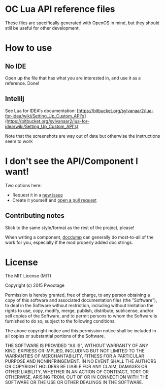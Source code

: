 # OC Lua API reference files

These files are specifically generated with OpenOS in mind, but they should still be useful for other development.

# How to use

## No IDE

Open up the file that has what you are interested in, and use it as a reference. Done!

## Intelilj
See Lua for IDEA's documentation: [https://bitbucket.org/sylvanaar2/lua-for-idea/wiki/Setting_Up_Custom_API's](https://bitbucket.org/sylvanaar2/lua-for-idea/wiki/Setting_Up_Custom_API's)

Note that the screenshots are way out of date but otherwise the instructions seem to work

# I don't see the API/Component I want!

Two options here:

* Request it in a [new issue](https://github.com/Pwootage/oc-apis/issues)
* Create it yourself and [open a pull request](https://github.com/Pwootage/oc-apis/pulls)


## Contributing notes

Stick to the same style/format as the rest of the project, please!

When writing a component, [docdump](https://github.com/Pwootage/oc-scripts/blob/master/packages/docdump/docdump.lua) can
generally do most-to-all of the work for you, especially if the mod properly added doc strings.

# License

The MIT License (MIT)

Copyright (c) 2015 Pwootage

Permission is hereby granted, free of charge, to any person obtaining a copy of this software and associated
documentation files (the "Software"), to deal in the Software without restriction, including without limitation the
rights to use, copy, modify, merge, publish, distribute, sublicense, and/or sell copies of the Software, and to permit
persons to whom the Software is furnished to do so, subject to the following conditions:

The above copyright notice and this permission notice shall be included in all copies or substantial portions of the
Software.

THE SOFTWARE IS PROVIDED "AS IS", WITHOUT WARRANTY OF ANY KIND, EXPRESS OR IMPLIED, INCLUDING BUT NOT LIMITED TO THE
WARRANTIES OF MERCHANTABILITY, FITNESS FOR A PARTICULAR PURPOSE AND NONINFRINGEMENT. IN NO EVENT SHALL THE AUTHORS OR
COPYRIGHT HOLDERS BE LIABLE FOR ANY CLAIM, DAMAGES OR OTHER LIABILITY, WHETHER IN AN ACTION OF CONTRACT, TORT OR
OTHERWISE, ARISING FROM, OUT OF OR IN CONNECTION WITH THE SOFTWARE OR THE USE OR OTHER DEALINGS IN THE SOFTWARE.